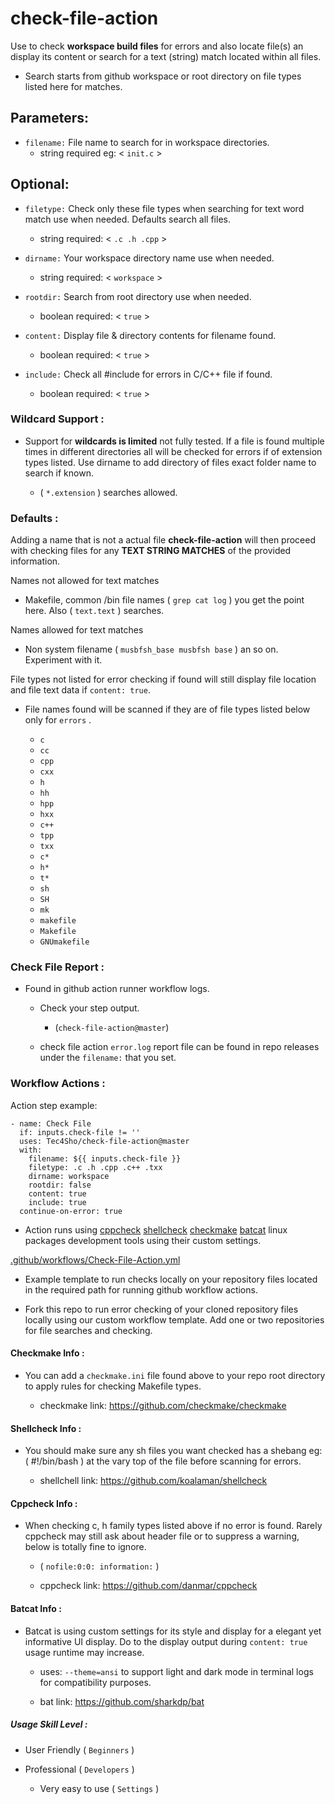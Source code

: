 # check-file-action

Use to check **workspace build files** for errors and also locate file(s) an display its content or search for a text (string) match located within all files.

- Search starts from github workspace or root directory on file types listed here for matches.

## Parameters:

- `filename:`  File name to search for in workspace directories.
  - string required eg: < `init.c` >

## Optional:

- `filetype:`  Check only these file types when searching for text word match use when needed. Defaults search all files.
  - string required: < `.c .h .cpp` >

- `dirname:`  Your workspace directory name use when needed.
  - string required: < `workspace` >

- `rootdir:`  Search from root directory use when needed.
  - boolean required: < `true` >

- `content:`  Display file & directory contents for filename found.
  - boolean required: < `true` >

- `include:`  Check all #include <name> for errors in C/C++ file if found.
  - boolean required: < `true` >

### Wildcard Support :

- Support for **wildcards is limited** not fully tested. If a file is found multiple times in different directories all will be checked for errors if of extension types listed. Use dirname to add directory of files exact folder name to search if known.
  
  - ( `*.extension` ) searches allowed.
 
### Defaults :

Adding a name that is not a actual file **check-file-action** will then proceed with checking files for any **TEXT STRING MATCHES** of the provided information.

Names not allowed for text matches

- Makefile, common /bin file names ( `grep cat log` ) you get the point here. Also ( `text.text` ) searches.

Names allowed for text matches 

- Non system filename ( `musbfsh_base musbfsh base` ) an so on. Experiment with it.

File types not listed for error checking if found will still display file location and file text data if `content: true`.

- File names found will be scanned if they are of file types listed below only for `errors` .
  
  - `c`
  - `cc`
  - `cpp`
  - `cxx`
  - `h`
  - `hh`
  - `hpp`
  - `hxx`
  - `c++`
  - `tpp`
  - `txx`
  - `c*`
  - `h*`
  - `t*`
  - `sh`
  - `SH`
  - `mk`
  - `makefile`
  - `Makefile`
  - `GNUmakefile`

### Check File Report :

- Found in github action runner workflow logs.

  - Check your step output.
    - (`check-file-action@master`)

  - check file action `error.log` report file can be found in repo releases under the `filename:` that you set.

### Workflow Actions :

 Action step example:


    - name: Check File
      if: inputs.check-file != ''
      uses: Tec4Sho/check-file-action@master
      with:
        filename: ${{ inputs.check-file }}
        filetype: .c .h .cpp .c++ .txx
        dirname: workspace
        rootdir: false
        content: true
        include: true
      continue-on-error: true


- Action runs using [cppcheck](https://github.com/danmar/cppcheck) [shellcheck](https://github.com/koalaman/shellcheck)
[checkmake](https://github.com/checkmake/checkmake)
[batcat](https://github.com/sharkdp/bat) linux packages development tools using their custom settings.

[.github/workflows/Check-File-Action.yml](.github/workflows/Check-File-Action.yml)

  - Example template to run checks locally on your repository files located in the required path for running github workflow actions.
    
  - Fork this repo to run error checking of your cloned repository files locally using our custom workflow template. Add one or two repositories for file searches and checking.

#### Checkmake Info :

- You can add a `checkmake.ini` file found above to your repo root directory to apply rules for checking Makefile types.

  - checkmake link: 
https://github.com/checkmake/checkmake

#### Shellcheck Info :

- You should make sure any sh files you want checked has a shebang eg: ( #!/bin/bash ) at the vary top of the file before scanning for errors.

  - shellchell link:
https://github.com/koalaman/shellcheck

#### Cppcheck Info :

- When checking c, h family types listed above if no error is found. Rarely cppcheck may still ask about header file or to suppress a warning, below is totally fine to ignore.
  
  - ( `nofile:0:0: information:` )

  - cppcheck link:
https://github.com/danmar/cppcheck

#### Batcat Info :

- Batcat is using custom settings for its style and display for a elegant yet informative UI display. Do to the display output during `content: true` usage runtime may increase.

  - uses: ` --theme=ansi ` to support light and dark mode in terminal logs for compatibility purposes.

  - bat link:
https://github.com/sharkdp/bat

##### Usage Skill Level :

- User Friendly ( `Beginners` )

- Professional ( `Developers` )

  - Very easy to use ( `Settings` )

